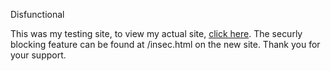 Disfunctional

This was my testing site, to view my actual site, <a href="https://github.com/PlayFlixo/playflixo">click here</a>. The securly blocking feature can be found at /insec.html on the new site. Thank you for your support.
